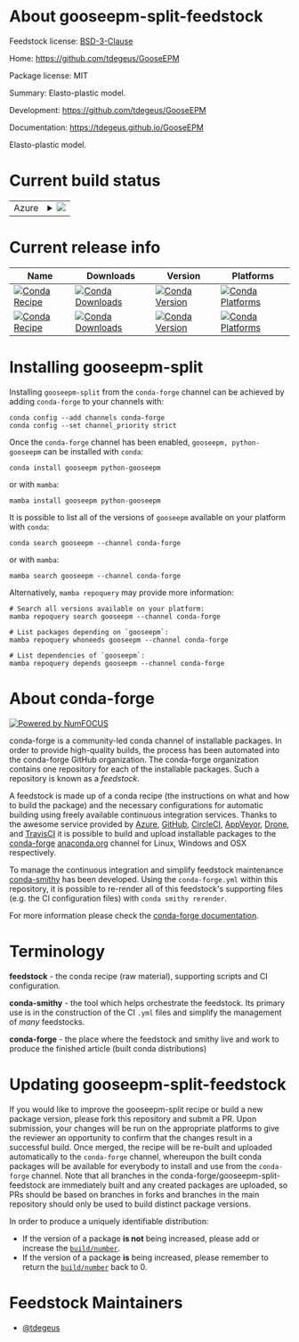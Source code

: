 About gooseepm-split-feedstock
==============================

Feedstock license: [BSD-3-Clause](https://github.com/conda-forge/gooseepm-split-feedstock/blob/main/LICENSE.txt)

Home: https://github.com/tdegeus/GooseEPM

Package license: MIT

Summary: Elasto-plastic model.

Development: https://github.com/tdegeus/GooseEPM

Documentation: https://tdegeus.github.io/GooseEPM

Elasto-plastic model.

Current build status
====================


<table>
    
  <tr>
    <td>Azure</td>
    <td>
      <details>
        <summary>
          <a href="https://dev.azure.com/conda-forge/feedstock-builds/_build/latest?definitionId=19552&branchName=main">
            <img src="https://dev.azure.com/conda-forge/feedstock-builds/_apis/build/status/gooseepm-split-feedstock?branchName=main">
          </a>
        </summary>
        <table>
          <thead><tr><th>Variant</th><th>Status</th></tr></thead>
          <tbody><tr>
              <td>linux_64</td>
              <td>
                <a href="https://dev.azure.com/conda-forge/feedstock-builds/_build/latest?definitionId=19552&branchName=main">
                  <img src="https://dev.azure.com/conda-forge/feedstock-builds/_apis/build/status/gooseepm-split-feedstock?branchName=main&jobName=linux&configuration=linux%20linux_64_" alt="variant">
                </a>
              </td>
            </tr><tr>
              <td>osx_64</td>
              <td>
                <a href="https://dev.azure.com/conda-forge/feedstock-builds/_build/latest?definitionId=19552&branchName=main">
                  <img src="https://dev.azure.com/conda-forge/feedstock-builds/_apis/build/status/gooseepm-split-feedstock?branchName=main&jobName=osx&configuration=osx%20osx_64_" alt="variant">
                </a>
              </td>
            </tr><tr>
              <td>osx_arm64</td>
              <td>
                <a href="https://dev.azure.com/conda-forge/feedstock-builds/_build/latest?definitionId=19552&branchName=main">
                  <img src="https://dev.azure.com/conda-forge/feedstock-builds/_apis/build/status/gooseepm-split-feedstock?branchName=main&jobName=osx&configuration=osx%20osx_arm64_" alt="variant">
                </a>
              </td>
            </tr><tr>
              <td>win_64</td>
              <td>
                <a href="https://dev.azure.com/conda-forge/feedstock-builds/_build/latest?definitionId=19552&branchName=main">
                  <img src="https://dev.azure.com/conda-forge/feedstock-builds/_apis/build/status/gooseepm-split-feedstock?branchName=main&jobName=win&configuration=win%20win_64_" alt="variant">
                </a>
              </td>
            </tr>
          </tbody>
        </table>
      </details>
    </td>
  </tr>
</table>

Current release info
====================

| Name | Downloads | Version | Platforms |
| --- | --- | --- | --- |
| [![Conda Recipe](https://img.shields.io/badge/recipe-gooseepm-green.svg)](https://anaconda.org/conda-forge/gooseepm) | [![Conda Downloads](https://img.shields.io/conda/dn/conda-forge/gooseepm.svg)](https://anaconda.org/conda-forge/gooseepm) | [![Conda Version](https://img.shields.io/conda/vn/conda-forge/gooseepm.svg)](https://anaconda.org/conda-forge/gooseepm) | [![Conda Platforms](https://img.shields.io/conda/pn/conda-forge/gooseepm.svg)](https://anaconda.org/conda-forge/gooseepm) |
| [![Conda Recipe](https://img.shields.io/badge/recipe-python--gooseepm-green.svg)](https://anaconda.org/conda-forge/python-gooseepm) | [![Conda Downloads](https://img.shields.io/conda/dn/conda-forge/python-gooseepm.svg)](https://anaconda.org/conda-forge/python-gooseepm) | [![Conda Version](https://img.shields.io/conda/vn/conda-forge/python-gooseepm.svg)](https://anaconda.org/conda-forge/python-gooseepm) | [![Conda Platforms](https://img.shields.io/conda/pn/conda-forge/python-gooseepm.svg)](https://anaconda.org/conda-forge/python-gooseepm) |

Installing gooseepm-split
=========================

Installing `gooseepm-split` from the `conda-forge` channel can be achieved by adding `conda-forge` to your channels with:

```
conda config --add channels conda-forge
conda config --set channel_priority strict
```

Once the `conda-forge` channel has been enabled, `gooseepm, python-gooseepm` can be installed with `conda`:

```
conda install gooseepm python-gooseepm
```

or with `mamba`:

```
mamba install gooseepm python-gooseepm
```

It is possible to list all of the versions of `gooseepm` available on your platform with `conda`:

```
conda search gooseepm --channel conda-forge
```

or with `mamba`:

```
mamba search gooseepm --channel conda-forge
```

Alternatively, `mamba repoquery` may provide more information:

```
# Search all versions available on your platform:
mamba repoquery search gooseepm --channel conda-forge

# List packages depending on `gooseepm`:
mamba repoquery whoneeds gooseepm --channel conda-forge

# List dependencies of `gooseepm`:
mamba repoquery depends gooseepm --channel conda-forge
```


About conda-forge
=================

[![Powered by
NumFOCUS](https://img.shields.io/badge/powered%20by-NumFOCUS-orange.svg?style=flat&colorA=E1523D&colorB=007D8A)](https://numfocus.org)

conda-forge is a community-led conda channel of installable packages.
In order to provide high-quality builds, the process has been automated into the
conda-forge GitHub organization. The conda-forge organization contains one repository
for each of the installable packages. Such a repository is known as a *feedstock*.

A feedstock is made up of a conda recipe (the instructions on what and how to build
the package) and the necessary configurations for automatic building using freely
available continuous integration services. Thanks to the awesome service provided by
[Azure](https://azure.microsoft.com/en-us/services/devops/), [GitHub](https://github.com/),
[CircleCI](https://circleci.com/), [AppVeyor](https://www.appveyor.com/),
[Drone](https://cloud.drone.io/welcome), and [TravisCI](https://travis-ci.com/)
it is possible to build and upload installable packages to the
[conda-forge](https://anaconda.org/conda-forge) [anaconda.org](https://anaconda.org/)
channel for Linux, Windows and OSX respectively.

To manage the continuous integration and simplify feedstock maintenance
[conda-smithy](https://github.com/conda-forge/conda-smithy) has been developed.
Using the ``conda-forge.yml`` within this repository, it is possible to re-render all of
this feedstock's supporting files (e.g. the CI configuration files) with ``conda smithy rerender``.

For more information please check the [conda-forge documentation](https://conda-forge.org/docs/).

Terminology
===========

**feedstock** - the conda recipe (raw material), supporting scripts and CI configuration.

**conda-smithy** - the tool which helps orchestrate the feedstock.
                   Its primary use is in the construction of the CI ``.yml`` files
                   and simplify the management of *many* feedstocks.

**conda-forge** - the place where the feedstock and smithy live and work to
                  produce the finished article (built conda distributions)


Updating gooseepm-split-feedstock
=================================

If you would like to improve the gooseepm-split recipe or build a new
package version, please fork this repository and submit a PR. Upon submission,
your changes will be run on the appropriate platforms to give the reviewer an
opportunity to confirm that the changes result in a successful build. Once
merged, the recipe will be re-built and uploaded automatically to the
`conda-forge` channel, whereupon the built conda packages will be available for
everybody to install and use from the `conda-forge` channel.
Note that all branches in the conda-forge/gooseepm-split-feedstock are
immediately built and any created packages are uploaded, so PRs should be based
on branches in forks and branches in the main repository should only be used to
build distinct package versions.

In order to produce a uniquely identifiable distribution:
 * If the version of a package **is not** being increased, please add or increase
   the [``build/number``](https://docs.conda.io/projects/conda-build/en/latest/resources/define-metadata.html#build-number-and-string).
 * If the version of a package **is** being increased, please remember to return
   the [``build/number``](https://docs.conda.io/projects/conda-build/en/latest/resources/define-metadata.html#build-number-and-string)
   back to 0.

Feedstock Maintainers
=====================

* [@tdegeus](https://github.com/tdegeus/)

